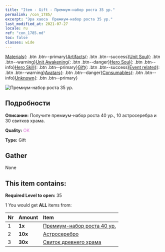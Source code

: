 ```yaml
---
title: "Item - Gift - Премиум-набор роста 35 ур."
permalink: /con_1785/
excerpt: "Эра хаоса  Премиум-набор роста 35 ур."
last_modified_at: 2021-07-27
locale: ru
ref: "con_1785.md"
toc: false
classes: wide
---
```

 [Materials](/ItemsRU/){: .btn .btn--primary}[Artifacts](/ItemsRU/Artifacts/){: .btn .btn--success}[Unit Soul](/ItemsRU/UnitSoul/){: .btn .btn--warning}[Unit Awakening](/ItemsRU/UnitAwakening/){: .btn .btn--danger}[Hero Soul](/ItemsRU/HeroSoul/){: .btn .btn--info}[Hero Skill](/ItemsRU/HeroSkill/){: .btn .btn--primary}[Gift](/ItemsRU/Gift/){: .btn .btn--success}[Event related](/ItemsRU/Events/){: .btn .btn--warning}[Avatars](/ItemsRU/Avatars/){: .btn .btn--danger}[Consumables](/ItemsRU/Consumables/){: .btn .btn--info}[Unknown](/ItemsRU/Unknown/){: .btn .btn--primary}

 ![Премиум-набор роста 35 ур.](/images/t/i_907221.png)

## Подробности
 **Описание:** Получите премиум-набор роста 40 ур., 10 астросеребра и 30 свитков храма.

 **Quality:** <span style="color: #DA70D6">OK</span>

 **Type:** Gift

## Gather

  None

## This item contains:

 **Required Level to open:** 35

 1 You would get **ALL** items  from:

  | Nr | Amount |     Item    |
  |:---|:-------|:------------|
  | 1 |  **1x** | [Премиум-набор роста 40 ур.](/ItemsRU/con_1786/) |  | 
  | 2 |  **10x** | [Астросеребро](/ItemsRU/con_969/) |  | 
  | 3 |  **30x** | [Свиток древнего храма](/ItemsRU/con_697/) |  | 
